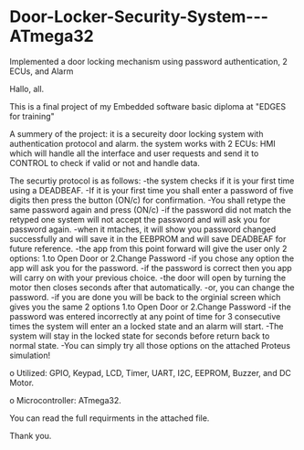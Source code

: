# Door-Locker-Security-System---ATmega32
Implemented a door locking mechanism using password authentication, 2 ECUs, and Alarm

Hallo, all.

This is a final project of my Embedded software basic diploma at "EDGES for training"

A summery of the project: it is a secureity door locking system with authentication protocol and alarm.
the system works with 2 ECUs: HMI which will handle all the interface and user requests and send it to CONTROL to check if valid or not and handle data.
  
  The securtiy protocol is as follows:
  -the system checks if it is your first time using a DEADBEAF.
  -If it is your first time you shall enter a password of five digits then press the button (ON/c) for confirmation.
  -You shall retype the same password again and press (ON/c)
  -if the password did not match the retyped one system will not accept the password and will ask you for password again.
  -when it mtaches, it will show you password changed successfully and will save it in the EEBPROM and will save DEADBEAF for future reference.
  -the app from this point forward will give the user only 2 options: 1.to Open Door or 2.Change Password
  -if you chose any option the app will ask you for the password.
  -if the password is correct then you app will carry on with your previous choice.
  -the door will open by turning the motor then closes seconds after that automatically.
  -or, you can change the password.
  -if you are done you will be back to the orginial screen which gives you the same 2 options 1.to Open Door or 2.Change Password
  -if the password was entered incorrectly at any point of time for 3 consecutive times the system will enter an a locked state and an alarm will start.
  -The system will stay in the locked state for seconds before return back to normal state.
  -You can simply try all those options on the attached Proteus simulation!

o	Utilized: GPIO, Keypad, LCD, Timer, UART, I2C, EEPROM, Buzzer, and DC Motor.

o Microcontroller: ATmega32.

You can read the full requirments in the attached file.

Thank you.
